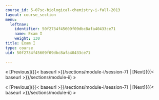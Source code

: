 ```yaml
---
course_id: 5-07sc-biological-chemistry-i-fall-2013
layout: course_section
menu:
  leftnav:
    identifier: 50f2734f45609f09dbc8afa40433ce71
    name: Exam I
    weight: 130
title: Exam I
type: course
uid: 50f2734f45609f09dbc8afa40433ce71

---
```


« [Previous]({{< baseurl >}}/sections/module-i/session-7) | [Next]({{< baseurl >}}/sections/module-ii) »

« [Previous]({{< baseurl >}}/sections/module-i/session-7) | [Next]({{< baseurl >}}/sections/module-ii) »